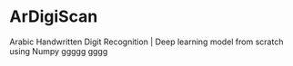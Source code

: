 # ArDigiScan
Arabic Handwritten Digit Recognition | Deep learning model from scratch using Numpy
ggggg
gggg
